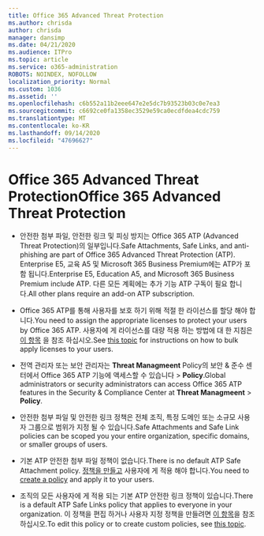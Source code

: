 ```yaml
---
title: Office 365 Advanced Threat Protection
ms.author: chrisda
author: chrisda
manager: dansimp
ms.date: 04/21/2020
ms.audience: ITPro
ms.topic: article
ms.service: o365-administration
ROBOTS: NOINDEX, NOFOLLOW
localization_priority: Normal
ms.custom: 1036
ms.assetid: ''
ms.openlocfilehash: c6b552a11b2eee647e2e5dc7b93523b03c0e7ea3
ms.sourcegitcommit: c6692ce0fa1358ec3529e59ca0ecdfdea4cdc759
ms.translationtype: MT
ms.contentlocale: ko-KR
ms.lasthandoff: 09/14/2020
ms.locfileid: "47696627"
---
```

# <a name="office-365-advanced-threat-protection"></a><span data-ttu-id="454ad-102">Office 365 Advanced Threat Protection</span><span class="sxs-lookup"><span data-stu-id="454ad-102">Office 365 Advanced Threat Protection</span></span>

- <span data-ttu-id="454ad-103">안전한 첨부 파일, 안전한 링크 및 피싱 방지는 Office 365 ATP (Advanced Threat Protection)의 일부입니다.</span><span class="sxs-lookup"><span data-stu-id="454ad-103">Safe Attachments, Safe Links, and anti-phishing are part of Office 365 Advanced Threat Protection (ATP).</span></span> <span data-ttu-id="454ad-104">Enterprise E5, 교육 A5 및 Microsoft 365 Business Premium에는 ATP가 포함 됩니다.</span><span class="sxs-lookup"><span data-stu-id="454ad-104">Enterprise E5, Education A5, and Microsoft 365 Business Premium include ATP.</span></span> <span data-ttu-id="454ad-105">다른 모든 계획에는 추가 기능 ATP 구독이 필요 합니다.</span><span class="sxs-lookup"><span data-stu-id="454ad-105">All other plans require an add-on ATP subscription.</span></span>

- <span data-ttu-id="454ad-106">Office 365 ATP를 통해 사용자를 보호 하기 위해 적절 한 라이선스를 할당 해야 합니다.</span><span class="sxs-lookup"><span data-stu-id="454ad-106">You need to assign the appropriate licenses to protect your users by Office 365 ATP.</span></span> <span data-ttu-id="454ad-107">사용자에 게 라이선스를 대량 적용 하는 방법에 대 한 지침은 [이 항목](https://docs.microsoft.com/microsoft-365/admin/add-users/add-users) 을 참조 하십시오.</span><span class="sxs-lookup"><span data-stu-id="454ad-107">See [this topic](https://docs.microsoft.com/microsoft-365/admin/add-users/add-users) for instructions on how to bulk apply licenses to your users.</span></span>

- <span data-ttu-id="454ad-108">전역 관리자 또는 보안 관리자는 **Threat Managmeent** Policy의 보안 & 준수 센터에서 Office 365 ATP 기능에 액세스할 수 있습니다 \> **Policy**.</span><span class="sxs-lookup"><span data-stu-id="454ad-108">Global administrators or security administrators can access Office 365 ATP features in the Security & Compliance Center at **Threat Managmeent** \> **Policy**.</span></span>

- <span data-ttu-id="454ad-109">안전한 첨부 파일 및 안전한 링크 정책은 전체 조직, 특정 도메인 또는 소규모 사용자 그룹으로 범위가 지정 될 수 있습니다.</span><span class="sxs-lookup"><span data-stu-id="454ad-109">Safe Attachments and Safe Link policies can be scoped you your entire organization, specific domains, or smaller groups of users.</span></span>

- <span data-ttu-id="454ad-110">기본 ATP 안전한 첨부 파일 정책이 없습니다.</span><span class="sxs-lookup"><span data-stu-id="454ad-110">There is no default ATP Safe Attachment policy.</span></span> <span data-ttu-id="454ad-111">[정책을 만들고](https://docs.microsoft.com/microsoft-365/security/office-365-security/set-up-atp-safe-attachments-policies) 사용자에 게 적용 해야 합니다.</span><span class="sxs-lookup"><span data-stu-id="454ad-111">You need to [create a policy](https://docs.microsoft.com/microsoft-365/security/office-365-security/set-up-atp-safe-attachments-policies) and apply it to your users.</span></span>

- <span data-ttu-id="454ad-112">조직의 모든 사용자에 게 적용 되는 기본 ATP 안전한 링크 정책이 있습니다.</span><span class="sxs-lookup"><span data-stu-id="454ad-112">There is a default ATP Safe Links policy that applies to everyone in your organization.</span></span> <span data-ttu-id="454ad-113">이 정책을 편집 하거나 사용자 지정 정책을 만들려면 [이 항목](https://docs.microsoft.com/microsoft-365/security/office-365-security/set-up-atp-safe-links-policies)을 참조 하십시오.</span><span class="sxs-lookup"><span data-stu-id="454ad-113">To edit this policy or to create custom policies, see [this topic](https://docs.microsoft.com/microsoft-365/security/office-365-security/set-up-atp-safe-links-policies).</span></span>
